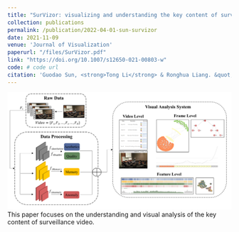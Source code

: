 ```yaml
---
title: "SurVizor: visualizing and understanding the key content of surveillance videos"
collection: publications
permalink: /publication/2022-04-01-sun-survizor
date: 2021-11-09
venue: 'Journal of Visualization'
paperurl: "/files/SurVizor.pdf"
link: "https://doi.org/10.1007/s12650-021-00803-w"
code: # code url
citation: 'Guodao Sun, <strong>Tong Li</strong> & Ronghua Liang. &quot;SurVizor: visualizing and understanding the key content of surveillance videos.&quot; <i>Journal of Visualization, 2022.</i> 25(3).'
---
```


<img src="/images/SurVizor.png" />            
This paper focuses on the understanding and visual analysis of the key content of surveillance video. 
